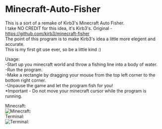 # Minecraft-Auto-Fisher
This is a sort of a remake of Kirb3's Minecraft Auto Fisher.                                                 
I take NO CREDIT for this idea, it's Kirb3's. Original - https://github.com/kirb3/minecraft-fisher                                    
The point of this program is to make Kirb3's idea a little more elegent and accurate.                              
This is my first git use ever, so be a little kind :)

Usage:                                                                        
-Start up you minecraft world and throw a fishing line into a body of water.                    
-Run the program.                                                       
-Make a rectangle by dragging your mouse from the top left corner to the bottom right corner.                                             
-Unpause the game and let the program fish for you!                                                       
*Important - Do not move your minecraft cursor while the program is running.

Minecraft:                                              
![Minecraft:](https://github.com/prerikoth/Kirb3-s-Minecraft-Auto-Fisher./blob/master/ezgif.com-video-to-gif%20(1).gif)                                  
Terminal:                                        
![Terminal:](https://github.com/prerikoth/Kirb3-s-Minecraft-Auto-Fisher./blob/master/ezgif.com-video-to-gif.gif)

